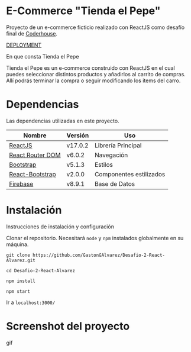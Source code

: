 # E-Commerce "Tienda el Pepe"

Proyecto de un e-commerce ficticio realizado con ReactJS como desafío final de [Coderhouse](https://www.coderhouse.com/).

[DEPLOYMENT](https://desafio-2-react-alvarez.vercel.app/)

En que consta Tienda el Pepe

Tienda el Pepe es un e-commerce construido con ReactJS en el cual puedes seleccionar distintos productos y añadirlos al carrito de compras. Allí podrás terminar la compra o seguir modificando los items del carro.

# Dependencias

Las dependencias utilizadas en este proyecto.

| Nombre | Versión | Uso |
|--------|---------|-----|
| [ReactJS](https://reactjs.org/) | v17.0.2 | Librería Principal |
| [React Router DOM](https://v5.reactrouter.com/web/guides/quick-start) | v6.0.2 | Navegación |
| [Bootstrap](https://getbootstrap.com/docs/5.0/getting-started/introduction/) | v5.1.3 | Estilos |
| [React-Bootstrap](https://react-bootstrap.github.io/getting-started/introduction/) | v2.0.0| Componentes estilizados |
| [Firebase](https://firebase.google.com/) | v8.9.1 | Base de Datos |

# Instalación

Instrucciones de instalación y configuración

Clonar el repositorio. Necesitará `node` y `npm` instalados globalmente en su máquina.

`git clone https://github.com/GastonGAlvarez/Desafio-2-React-Alvarez.git`

`cd Desafio-2-React-Alvarez`

`npm install`

`npm start`

Ir a `localhost:3000/`

# Screenshot del proyecto

gif
